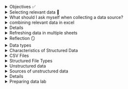 <details><summary> Objectives ✅ </summary>

During this module, I learned how to describe the various sources of data that are used in data analytics. I became able to describe various types of structured and unstructured data files. Finally, I was able to configure data according to the requirements of an analysis.
</details>

<details><summary> Selecting relevant data 🔎 </summary>

Selecting relevant data is vital in ensuring the validity and reliability of data analysis. It may be necessary to establish new procedures to collect the data required or could also involve combining data from multiple sources into a format that can be analysed. 
</details>

<details><summary> What should I ask myself when collecting a data source? </summary>

1. what data points are necessary to inform my analysis?

2. do i already have access to this data or must i find a dataset from another source?

3. Where are reliable and verifiable sources of this data?

4. How relevant is the data collected and updated

5. How is the data licensed for use, and is there a cost

6. Is the data in a format that i can use, or convert to use with the tools i have available?
</details>

<details><summary> combining relevant data in excel </summary>

Data analytics involves pulling information from multiple sources, which can be challenging to keep synchronised. In the Lab practical, I used Excel's workbook links feature to connect one worksheet to others, which ensures that data stays up to date. 


External references are espcially useful when large models cannot be stored in a single workbook. This feature allows me to:

- Consolidate data from multiple workbooks (years, departments, products) for summaries, reports or graphs.

- create subsets of data by linking only relevant information instead of entire workbooks.

- split complex data into smaller, more manageable workbooks while still being able to generate summaries or combined reports.

</details>

<details><summaries> LAB: Part 1: Link Multiple Worksheets </summaries>


I started off with two seperate worksheet datasets containing data about the bike sales from two seperate years, 2021 and 2022. 


I then opened up a new worksheet that was blank, and renamed it 'BikeSales_Consolidated'. 


Within workbook 'BikeSales_Consolidated' I pressed the '=' in cell A1, selected the tab of the worksheet that I wanted to import, which was Bike_Sales_2021, went back onto BikeSales_Consolidated, the function then contained the url of the worksheet i was importing and i clicked enter. 


I then repeated the process for workbook Bike_sales_2022. 
</details>

<details><summary> Refreshing data in multiple sheets </summary>
**linked averages updated automatically when the source data changed**

i refreshed workbook links to sync data 
</details>

<details><summary> Reflection 🪞 </summary>
workbooks are useful when managing data across multioke files, this comes in handy for tasks such as consolidating departmental budgets, combining regional sales, tracking projects, or splitting large datasets as they keep everything synchronised.

</details>

<details><summary> Data types </summary>

- static - data that is recieved and stored prior to performing analyses on the data. 

- streaming - data is processed and analysed as it is recieved and subsequent results are used or stored.

- string - data that is treated as text and composed of letters. numbers are not to be used.

- integer - whole numbers or numbers that do not unclude decimals - may or may not use negative numbers depending on computer language

- floating point - numbers with decimal places - frequantly used

- date and time - important in recording when an observation in a dataset was made

- boolean - data that is treated as either true or false. typically writted as TRUE or FALSE to indicate a Boolean result instead of a string

</details>

<details><summary> Characteristics of Structured Data </summary>

- Structured data refers to the data that is entered and maintained in defined fields within a file or record.

- structured data is easily entered, classified, classified, queried and analysed by a computer - for example, when we submit our name address and billing info into a website, we are creating structured data.

- it is well defined and organised in structure

- can be stored in tables, usually within vertical columns and horizontal rows

- the content and format of the data is documented

- it is organised into files, records and fields

- it can be searched, sorted and queried

- input controls can reduce the possibility of invalid data
</details>

<details><summary> CSV Files </summary>

different applications save data in different formats, so universal formats are used to ensure compatibility.

- CSV: Plain text, uses commas (or other seperators) for columns and new lines for rows, this is common for spreadsheers, databases, analytics and visualisation. Remember, a special character in CSV is any that is not a number or letter and can be used to seperate columns in a data table.

- JSON: lightweight, human-readable, widely used for data exchange.

- XML: Markup language similar to HTML, supports structured data.

Converting data into these common formats makes it easier to combine and share across different tools and systems. 

</details>

<details><summary> Structured File Types </summary>

There are many, hold on in your seat.,

- relational database - collection of tables with columns and rows which are connected by pre-defined relationships.

- Logs - machine generated historical record of everything that happens within a system (think transactions, errors, even log ticker.)

- spreadsheets - flat file database, it stores and records in a single file with no hierarchical structure

- sensor readings - sensor output usually collected in a standardised format, which may very by manufacturer. Individual readings may be seperated only by a delimiter or may be time dependent (one output per second seperated by timestamps.)

- transactional records - records of transactions can be stored in many different formats depending on transaction tyoe and source.

</details>

<details><summary> Unstructured data </summary>

Lacks the organisation found in structured data. This is raw data, not organised in a predefined way. It doesnt't have a fixed schema that identifies the type of data or its format. 


examples include the contents of photos, audio, video, web pages, blogs, books journals, white papers, powerpoint presentations, word processing documents and text in general.

</details>

<details><summary> Sources of unstructured data </summary>

- NoSQL databases and Data Lakes - unrelational databases or in data lakes (centralised repositories for data obtained from IoT devices, websites, mobile apps, social media and other sources of raw data. they are used to store real-time data in its original format.

- web scraping - automatically extract various forms of data drom HTML pages using a bot or webcrawler to gather and copy specific data drom the web database or spreadsheet. The data can then be easily analysed.

- Application Program Interfaces (APIs) - Most common application is called RESTful which uses HTTP as their communication protocol and JSON files to store data. Allows data analysts and engineers to access subsets of the large amount of data they are constantly generating.

</details>

<details><summaries> Data preparation - ETL and ELT </summaries>

ETL and ELT are both ways to move data from one place to another. The letters stand for Extract, Transform, Load. The only difference is the order of the last two steps.


- In ETL, you take the data, clean it up/transform it, and then put it into storage. This is good when the data is messy or in lots of different formats, because you make it neat before saving.


- In ELT, you take the data, put it into storage right away, and then clean it later when you actually need to use it. This is better for huge or unstructured data, because you can just dump it all in first.
So basically:


ETL = clean first, then store.


ELT = store first, then clean.


- Extract - data is located and gathered from various sources and then converted into a single format.

- Transform - Before data can go into a data warehouse, it often needs to be transformed so it matches the format the database requires. This can mean changing measurements (like converting Imperial to Metric), joining data from different sources, summarising or sorting it, creating new calculated values, and checking it with validation rules. Part of this process is cleaning (or scrubbing) the data. This means fixing errors, removing blanks, and making sure things like dates, times, and locations all follow the same format. Cleaning makes the data consistent and reliable for analysis.

- Load - transformed data is then loaded intothe database for querying. load processes vary widely. Some organisations may also overwrite existing data with newer culmative data. this is the step where rules that have been defined in the database schema are applied. 
</details>

<details><summary> Preparing data lab </summary>

**skim data to spot anomalies** - essential step in data cleansing to ensure these weaknesses are spotted and corrected, otherwise analyses become unreliable and misleading.

**step 1 Find duplicates** - find and remove duplicate entries. 


Select the column or row you wish to check for duplicates (it is usually a variable that cannot have multiple of the same variables such as order number. 


Once selected click 'conditional formatting' within home toolbar then 'highlight cell rules' - then duplicates then done. 


This highlights duplicate values within the column or row in red. 


Formula-bar way to spot duplicates:


=COUNTIF(A:A,A2)>1

- counts how many times the value in A2 shows up in column A.

- >1 -  asks, “does it show up more than once?”


- If YES → formula shows TRUE (duplicate).

  
If NO → formula shows FALSE (unique).


Formula 2: Show only unique values


=UNIQUE(A:A)


This is a newer Excel function.


It looks at all of column A and automatically spits out only the values that aren’t repeated.




***Step 3: Finding Empty Cells***

Blank cells happen for lots of reasons: human error, copying data, etc.


You can highlight blanks using Conditional Formatting - Highlight Cell Rules - Blanks - Green fill.


Once highlighted, check if you can fill them from context or source data; if not, you might have to delete them.


Example: fill C11=5, G16=Youth, M22=Mountain-200 Black, 42, N23=4.

1. Check if a whole row has any blanks

   
Example: Row 2 has data across columns A to D.


=COUNTBLANK(A2:D2)>0


COUNTBLANK(A2:D2) → counts how many blank cells in that row.


>0 → TRUE if at least one blank.

**Step 4: Splitting Text into Columns (Parsing)**


Some cells have multiple pieces of info (like product descriptions).


Use Text to Columns to split them by commas or spaces:


First, split size into a new column.


Then, split color into another new column.


What’s left is the model.


Check if a whole column has any blanks


Example: Column A, rows 2–100.


=COUNTBLANK(A2:A100)>0


Tells you if that column has at least one blank cell.


***Step 5: Removing Extra Spaces***

Extra spaces mess up searches or counts.


Use LEN() to check length, TRIM() to remove extra spaces.
Copy TRIM results back into the original column as values, then delete helper columns.


Sometimes a cell isn’t empty, it just has hidden spaces.


=LEN(A2)=0


TRUE if it’s really empty.


But if it looks empty and you get FALSE → then the cell has spaces or invisible characters.


***Step 6: Changing Case***

1. LOWER()


=LOWER(A2)


Takes whatever text is in cell A2.


Turns ALL letters into lowercase.


Example: UNITED STATES → united states.


use when  data is in ALL CAPS and you need it cleaner.


3. UPPER()


=UPPER(A2)


Takes whatever text is in A2.


Turns ALL letters into uppercase.


Example: united states → UNITED STATES.


Use when you want consistency in uppercase (like codes, acronyms).


PROPER()


=PROPER(A2)


Takes whatever text is in A2.


Capitalises the first letter of every word.


Example: united states → United States.


Use when you want neat titles or names.


***Step 7: Highlight Possible Errors***


Instead of scanning with your eyes, you let Excel highlight them.

Select the desired column.

Go to Home → Conditional Formatting → Highlight Cell Rules → Equal To.

In the box, type 0.

Pick a bright color (like red fill).

potential errors will now be highlighted 


***Step 8: Find and Replace***


Replace shorthand data with full words for clarity:


F → Female, M → Male.


Use Find & Replace with “Match case” as an option. When it’s on, Excel only finds text that exactly matches the uppercase and lowercase letters you typed. 


You can select the entire column first, then use Find & Replace with Match Case. Excel will only search within the selected column, not the whole sheet.


Single Cell Replacement (Formula-Bar Version)
Formula:


=IF(A2="F","Female",IF(A2="M","Male",A2))


Breakdown:


= starts a formula in Excel.


IF(condition, value_if_true, value_if_false) → checks a condition.


Step 1: IF(A2="F","Female",IF(A2="M","Male",A2))


Checks if A2 = "F".


If TRUE → returns "Female".


If FALSE → goes to the second IF.


Step 2 (nested IF): IF(A2="M","Male",A2)


Checks if A2 = "M".


If TRUE → returns "Male".


If FALSE → returns A2 (keeps original value).


Other details:


, -separates the three parts of each IF.


() → wraps the arguments for each IF.


"" → indicates text strings.


Logic in plain English:


If A2 = F → show Female


Else if A2 = M → show Male


Else → keep original value in A2



Usage:


Put formula in first row (e.g., Q2)


Drag down → applies to all rows in that column


**Step 9: Spell Check**

Use Review - Spelling to catch typos in text columns.


Ignore column names, fix actual spelling errors.



**Step 10: Remove Formatting**


Remove weird formatting like alignment or colors using 


home - clear - clear formats


</details>

